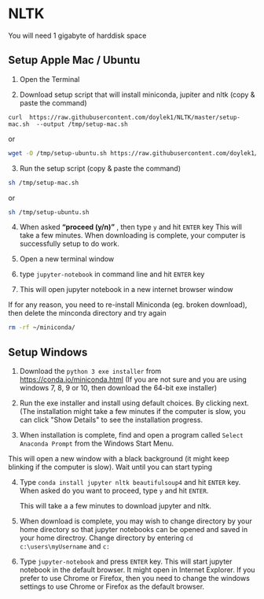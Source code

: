 # NLTK

You will need 1 gigabyte of harddisk space

## Setup Apple Mac / Ubuntu


1) Open the Terminal

2) Download setup script that will install miniconda, jupiter and nltk (copy & paste the command)

```
curl  https://raw.githubusercontent.com/doylek1/NLTK/master/setup-mac.sh  --output /tmp/setup-mac.sh
```
or

```sh
wget -O /tmp/setup-ubuntu.sh https://raw.githubusercontent.com/doylek1/NLTK/master/setup-ubuntu.sh
```


3) Run the setup script (copy & paste the command)
```sh
sh /tmp/setup-mac.sh
```

or

```sh
sh /tmp/setup-ubuntu.sh
```



4) When asked **“proceed (y/n)”**  , then type `y` and hit `ENTER` key
    This will take a few minutes.  When downloading is complete, your computer is successfully setup to do work.  




5) Open a new terminal window

6) type `jupyter-notebook` in command line and hit `ENTER` key

7) This will open jupyter notebook in a new internet browser window



If for any reason, you need to re-install Miniconda (eg. broken download), then delete the minconda directory and try again

```sh
rm -rf ~/miniconda/
```







## Setup Windows


1) Download the `python 3 exe installer` from https://conda.io/miniconda.html (If you are not sure and you are using windows 7, 8, 9 or 10, then download the 64-bit exe installer)

2) Run the exe installer and install using default choices.  By clicking next.  (The installation might take a few minutes if the computer is slow, you can click "Show Details" to see the installation progress.

3) When installation is complete, find and open a program called `Select Anaconda Prompt` from the Windows Start Menu. 

This will open a new window with a black background (it might keep blinking if the computer is slow).  Wait until you can start typing

4) Type `conda install jupyter nltk beautifulsoup4` and hit `ENTER` key.  When asked do you want to proceed, type `y` and hit `ENTER`.
   
   This will take a a few minutes to download jupyter and nltk.
   
5) When download is complete, you may wish to change directory by your home directory so that jupyter notebooks can be opened and saved in your home directroy.  Change directory by entering  `cd c:\users\myUsername` and `c:`    

6) Type `jupyter-notebook` and press `ENTER` key.    This will start jupyter notebook in the default browser.  It might open in Internet Explorer.  If you prefer to use Chrome or Firefox, then you need to change the windows settings to use Chrome or Firefox as the default browser.    


